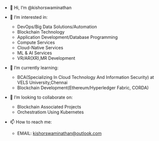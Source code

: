 - 👋 Hi, I’m @kishorswaminathan

- 👀 I’m interested in:
     * DevOps/Big Data Solutions/Automation
     * Blockchain Technology
     * Application Development/Database Programming
     * Compute Services
     * Cloud-Native Services
     * ML & AI Services
     * VR/AR(XR),MR Development

- 🌱 I’m currently learning:
    * BCA(Specializing In Cloud Technology And Information Security) at VELS University,Chennai
    * Blockchain Development(Ethereum/Hyperledger Fabric, CORDA)

- 💞️ I’m looking to collaborate on:
    * Blockchain Associated Projects
    * Orchestratiom Using Kubernetes

- 📫 How to reach me:
    * EMAIL: kishorswaminathan@outlook.com  
    

